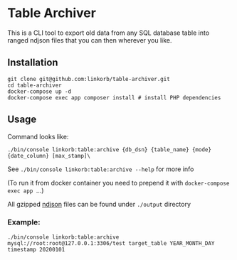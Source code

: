 Table Archiver
==============
This is a CLI tool to export old data from any SQL database table into ranged ndjson files 
that you can then wherever you like.

## Installation

    git clone git@github.com:linkorb/table-archiver.git
    cd table-archiver
    docker-compose up -d
    docker-compose exec app composer install # install PHP dependencies

## Usage
Command looks like:

    ./bin/console linkorb:table:archive {db_dsn} {table_name} {mode} {date_column} [max_stamp]\
See `./bin/console linkorb:table:archive --help` for more info

(To run it from docker container you need to prepend it with `docker-compose exec app `...)

All gzipped [ndjson](http://ndjson.org/) files can be found under `./output` directory

### Example:
    
    ./bin/console linkorb:table:archive mysql://root:root@127.0.0.1:3306/test target_table YEAR_MONTH_DAY timestamp 20200101
